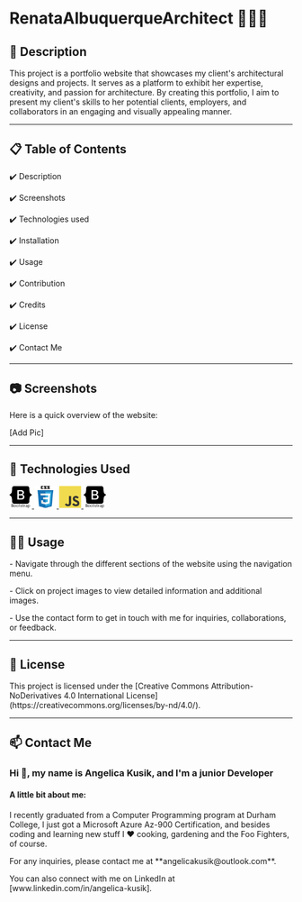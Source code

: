 # RenataAlbuquerqueArchitect 📐🧱🏡

<h2>📍 Description</h2>
<p>This project is a portfolio website that showcases my client's architectural designs and projects. It serves as a platform to exhibit her expertise, creativity, and passion for architecture. By creating this portfolio, I aim to present my client's skills to her potential clients, employers, and collaborators in an engaging and visually appealing manner.</p>


<hr>
<h2>📋 Table of Contents</h2>
<p>✔️ Description</p>
<p>✔️ Screenshots</p>
<p>✔️ Technologies used</p>
<p>✔️ Installation </p>
<p>✔️ Usage</p>
<p>✔️ Contribution</p>
<p>✔️ Credits</p>
<p>✔️ License</p>
<p>✔️ Contact Me</p>


<hr>
<h2>📷 Screenshots</h2>
<p>Here is a quick overview of the website:</p>
<p>[Add Pic]</p>


<hr>
<h2>🧰 Technologies Used</h2>
<p> <a href="https://getbootstrap.com" target="_blank" rel="noreferrer"> <img src="https://raw.githubusercontent.com/devicons/devicon/master/icons/bootstrap/bootstrap-plain-wordmark.svg" alt="bootstrap" width="40" height="40"/> </a> <a href="https://www.w3schools.com/css/" target="_blank" rel="noreferrer"> <img src="https://raw.githubusercontent.com/devicons/devicon/master/icons/css3/css3-original-wordmark.svg" alt="css3" width="40" height="40"/> </a> <a href="https://developer.mozilla.org/en-US/docs/Web/JavaScript" target="_blank" rel="noreferrer"> <img src="https://raw.githubusercontent.com/devicons/devicon/master/icons/javascript/javascript-original.svg" alt="javascript" width="40" height="40"/> </a> <a href="https://getbootstrap.com" target="_blank" rel="noreferrer"> <img src="https://raw.githubusercontent.com/devicons/devicon/master/icons/bootstrap/bootstrap-plain-wordmark.svg" alt="bootstrap" width="40" height="40"/> </a> </p>


<hr>
<h2>👩‍💻 Usage</h2>
<p>- Navigate through the different sections of the website using the navigation menu.</p>
<p>- Click on project images to view detailed information and additional images.</p>
<p>- Use the contact form to get in touch with me for inquiries, collaborations, or feedback.</p>


<hr>
<h2>🚫 License</h2>
<p>This project is licensed under the [Creative Commons Attribution-NoDerivatives 4.0 International License](https://creativecommons.org/licenses/by-nd/4.0/).</p>


<hr>
<h2>📫 Contact Me</h2>
<h3>Hi 👋, my name is Angelica Kusik, and I'm a junior Developer</h3>
<h4>A little bit about me:</h4> 
<p>I recently graduated from a Computer Programming program at Durham College, I just got a Microsoft Azure Az-900 Certification, and besides coding and learning new stuff I ♥ cooking, gardening and the Foo Fighters, of course.</p>
<p>For any inquiries, please contact me at  **angelicakusik@outlook.com**.</p>
<p>You can also connect with me on LinkedIn at [www.linkedin.com/in/angelica-kusik].</p>





